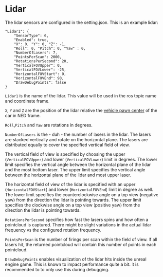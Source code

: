 # Lidar

The lidar sensors are configured in the setting.json.
This is an example lidar:

```
"Lidar1": {
    "SensorType": 6,
    "Enabled": true,
    "X": 0, "Y": 0, "Z": -1,
    "Roll": 0, "Pitch": 0, "Yaw" : 0,
    "NumberOfLasers": 7,
    "PointsPerScan": 2000,
    "RotationsPerSecond": 20,
    "VerticalFOVUpper": 0,
    "VerticalFOVLower": -25,
    "HorizontalFOVStart": 0,
    "HorizontalFOVEnd": 90,
    "DrawDebugPoints": false
}
```

`Lidar1` is the name of the lidar. This value will be used in the ros topic name and coordinate frame.

`X`, `Y` and `Z` are the position of the lidar relative the [vehicle pawn center](vehicle_model.md) of the car in NED frame.

`Roll`,`Pitch` and `Yaw` are rotations in degrees.

`NumberOfLasers` is the - duh - the number of lasers in the lidar.
The lasers are stacked vertically and rotate on the horizontal plane. 
The lasers are distributed equally to cover the specified vertical field of view.

The vertical field of view is specified by choosing the upper (`VerticalFOVUpper`) and lower (`VerticalFOVLower`) limit in degrees. 
The lower limit specifies the vertical angle between the horizontal plane of the lidar and the most bottom laser. 
The upper limit specifies the vertical angle between the horizontal plane of the lidar and most upper laser. 

The horizontal field of view of the lidar is specified with an upper (`HorizontalFOVStart`) and lower (`HorizontalFOVEnd`) limit in degree as well.
The lower limit specifies the counterclockwise angle on a top view (negative yaw) from the direction the lidar is pointing towards.
The upper limit specifies the clockwise angle on a top view (positive yaw) from the direction the lidar is pointing towards. 

`RotationsPerSecond` specifies how fast the lasers spins and how often a pointcloud is captured.
There might be slight variations in the actual lidar frequency vs the configured rotation frequency.

`PointsPerScan` is the number of firings per scan within the field of view.
If all lasers hit, the returned pointcloud will contain this number of points in each pointcloud.

`DrawDebugPoints` enables visualization of the lidar hits inside the unreal engine game.
This is known to impact performance quite a bit. 
it is recommended to to only use this during debugging.